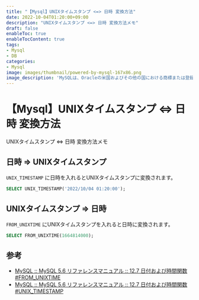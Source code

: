 ```yaml
---
title: "【Mysql】UNIXタイムスタンプ <=> 日時 変換方法"
date: 2022-10-04T01:20:00+09:00
description: "UNIXタイムスタンプ <=> 日時 変換方法メモ"
draft: false
enableToc: true
enableTocContent: true
tags: 
- Mysql
- DB
categories: 
- Mysql
image: images/thumbnail/powered-by-mysql-167x86.png
image_description: 'MySQLは、Oracleの米国およびその他の国における商標または登録商標です。'
---
```


# 【Mysql】UNIXタイムスタンプ <=> 日時 変換方法
UNIXタイムスタンプ <=> 日時 変換方法メモ

## 日時 => UNIXタイムスタンプ
`UNIX_TIMESTAMP` に日時を入れるとUNIXタイムスタンプに変換されます。
```sql
SELECT UNIX_TIMESTAMP('2022/10/04 01:20:00');
```

## UNIXタイムスタンプ => 日時
`FROM_UNIXTIME` にUNIXタイムスタンプを入れると日時に変換されます。
```sql
SELECT FROM_UNIXTIME(1664814000);
```

## 参考
* <a href="https://dev.mysql.com/doc/refman/5.6/ja/date-and-time-functions.html#function_from-unixtime" target="_blank" rel="nofollow noopener">MySQL :: MySQL 5.6 リファレンスマニュアル :: 12.7 日付および時間関数 #FROM_UNIXTIME</a>
* <a href="https://dev.mysql.com/doc/refman/5.6/ja/date-and-time-functions.html#function_unix-timestamp" target="_blank" rel="nofollow noopener">MySQL :: MySQL 5.6 リファレンスマニュアル :: 12.7 日付および時間関数 #UNIX_TIMESTAMP</a>